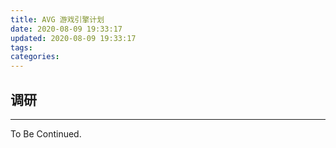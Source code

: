 ```yaml
---
title: AVG 游戏引擎计划
date: 2020-08-09 19:33:17
updated: 2020-08-09 19:33:17
tags:
categories:
---
```


<!-- more -->

## 调研

---

To Be Continued.
